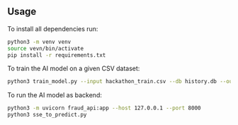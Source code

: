## Usage
To install all dependencies run:
```bash
python3 -m venv venv
source vevn/bin/activate
pip install -r requirements.txt
``` 

To train the AI model on a given CSV dataset:
```bash
python3 train_model.py --input hackathon_train.csv --db history.db --output-model model.pkl --features features.json
```

To run the AI model as backend:
```bash
python3 -m uvicorn fraud_api:app --host 127.0.0.1 --port 8000
python3 sse_to_predict.py
```
